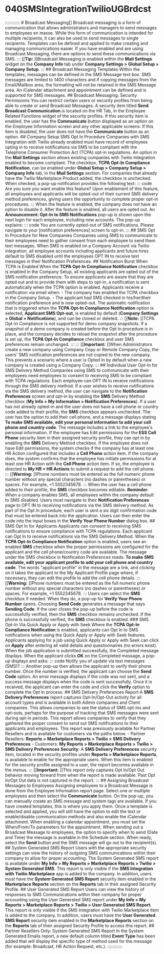 # 040SMSIntegrationTwilioUGBrdcst

:::::::::::: # Broadcast Messaging\[] Broadcast messaging is a form of communication that allows administrators and managers to send messages to employees en masse. While this form of communication is intended for multiple recipients, it can also be used to send messages to single recipients. Templates can be defined and applied to make creating and managing communications easier. If you have enabled and are using Broadcast Messaging, there are options to send these communications via SMS. ::: \[\[**Tip:** ]]Broadcast Messaging is enabled within the **Mail Settings** widget on the **Company Info** tab under **Company Settings > Global Setup > Company Setup**. ::: ## Broadcast Messaging Templates Within the templates, messages can be defined in the SMS Message text box. SMS messages are limited to 1400 characters and if copying messages from the Email/Mailbox area, the formatting will not be retained in the SMS Message area. An iCalendar attachment and appointment can be defined and is supported for SMS messages.  ## Broadcast Messaging: Security Permissions You can restrict certain users or security profiles from being able to create or send Broadcast Messages. A security item titled **Send Broadcast Communication** is located on the HR Tab, in the Employee Related Functions widget of the security profiles. If this security item is enabled, the user has the **Communicate** button displayed as an option on the Employee Information screen and any other applicable screens. If this item is disabled, the user does not have the **Communicate** button as an option. ## Company Setup SMS Opt In Procedure Companies with SMS Integration with Twilio already enabled must have record of employees opting in to receive notifications via SMS to be compliant with the Telephone Consumer Protection Act (TCPA) opt-in regulations. An option in the **Mail Settings** section allows existing companies with Twilio Integration enabled to become compliant.  The checkbox, **TCPA Opt-In Compliance Notification**, can be enabled under **Global Setup > Company Setup > Company Info** tab, in the **Mail Settings** section. For companies that already have the Twilio Marketplace Product added, the checkbox is unchecked. When checked, a pop-up notification provides the following text: ::: code Are you sure you want enable this feature? Upon enablement of this feature, all employees and applicants will be opted-out of their current SMS delivery method preferences, giving users the opportunity to complete proper opt-in procedures. ::: When the feature is enabled, the company does not have an option to disable it. After the feature is enabled, all users are opted out. An **Announcement: Opt-In to SMS Notifications** pop-up is shown upon the next login for each employee, including new accounts. The pop-up explains: ::: code You are currently opted-out of SMS notifications. Please navigate to your \[notification preferences] screen to opt-in. ::: ## SMS Opt In Procedure for New Companies Companies using SMS to communicate to their employees need to gather consent from each employee to send them text messages. When SMS is enabled on a Company Account via Twilio integration, all employee accounts including applicants and future hires default to SMS disabled until the employees OPT IN to receive text messages in their Notification Preferences. ## Notification Burst When TCPA is Enabled When the **TCPA Opt-In Compliance Notification** checkbox is enabled in the Company Setup, all existing applicants are opted out of the SMS notification preference. To ensure applicants are aware that they are opted out and to provide them with steps to opt-in, a notification is sent automatically when the TCPA option is enabled. Applicants receive a notification via email when: - The company has enabled the TCPA checkbox in the Company Setup. - The applicant had SMS checked in his/her/their notification preference and is now opted-out. The automatic notification that is triggered when the **TCPA Opt-In Compliance Notification** option is selected, **Applicant SMS Opt-out**, is enabled by default (**Company Settings > Global > Notifications**), and can be cloned or deleted. ::: \[\[**Note:** ]]TCPA Opt-In Compliance is not supported for demo company snapshots. If a snapshot of a demo company is created before the Opt In procedure is in place, and the company decides to reload the snapshot after the procedure is set up, the **TCPA Opt-In Compliance** checkbox and user SMS preferences remain unchanged. ::: ::: \[\[**Important:** ]]When Administrators create a new company using Company Copy or Remote Company Copy, the users' SMS notification preferences are not copied to the new company. This prevents a scenario where a user is Opted In by default when a new company is created using a Company Copy. ::: ## Individual User Opt-In for SMS Delivery Method Companies using SMS to communicate with their employees need employees to consent to receiving SMS to be compliant with TCPA regulations. Each employee can OPT IN to receive notifications through the SMS delivery method. If a user wishes to receive notifications via the SMS delivery method, the user can navigate to the **Notification Preferences** screen and opt-in by enabling the **SMS** Delivery Method checkbox (**My Info > My Information > Notification Preferences**). If a user has not already opted-in and the user does not have a cell phone or country code added to their profile, the **SMS** checkbox appears unchecked. The user has the option to add their cell phone, and a message displays stating **To make SMS available, edit your personal information to add your cell phone and country code**. The message includes a link to the employee's personal information. If the employee has Edit permissions for the **ESS Cell Phone** security item in their assigned security profile, they can opt in by enabling the **SMS** Delivery Method checkbox. If the employee does not have Edit permissions, the system checks if the company has at least one HR Action configured that includes a **Cell Phone** action item. If the company does, the system confirms that the employee has initiate permissions for at least one HR Action with the **Cell Phone** action item. If so, the employee is directed to **My HR > HR Actions** to submit a request to add the cell phone. ::: \[\[**Warning:** ]]Phone numbers must be entered as the full numeric phone number without any special characters (no dashes or parentheses) or spaces. For example, +1 5552345678. ::: When the user has a cell phone added to their profile, the **SMS** checkbox becomes editable. **Reminder**: When a company enables SMS, all employees within the company default to SMS disabled. Users must navigate to their **Notification Preferences** page to OPT IN to receiving notifications via the SMS delivery method. As part of the Opt In procedure, each user is sent a six digit confirmation code that must be entered back into the application. Users can then enter the code into the input boxes in the **Verify Your Phone Number** dialog box. ## SMS Opt In for Applicants Applicants can consent to receiving SMS notifications to ensure compliance with TCPA regulations. Each applicant can Opt In to receive notifications via the SMS Delivery Method. When the **TCPA Opt-In Compliance Notification** option is enabled, users see an enabled **SMS** checkbox when the proper permissions are configured for the applicant and the cell phone/country code are available. The message under the SMS checkbox in Notification Preferences reads: **To make SMS available, edit your applicant profile to add your cell phone and country code**. The words "applicant profile" in the message are a link, and clicking on it takes the applicant to the My Applicant Profile page where, if necessary, they can edit the profile to add the cell phone details. ::: \[\[**Warning:** ]]Phone numbers must be entered as the full numeric phone number without any special characters (no dashes or parentheses) or spaces. For example, +1 5552345678. ::: Users can select the **SMS** checkbox if needed. When they do, a pop-up for **Verify Your Phone Number** opens. Choosing **Send Code** generates a message that says **Sending Code**. If the user closes the pop-up before the code is successfully verified, then the **SMS** checkbox remains unchecked. If the phone is successfully verified, the **SMS** checkbox is enabled. ### SMS Opt-In Via Quick Apply or Apply with Seek Where the **TCPA Opt-In Compliance Notification** is enabled, applicants can Opt In to SMS notifications when using the Quick Apply or Apply with Seek features. Applicants applying for a job using Quick Apply or Apply with Seek can click on **Apply** after entering all valid details and questionnaires (no errors exist). When the job application is submitted successfully, the Completed message displays. When the applicant clicks **OK** on the Completed message, a pop-up displays and asks: ::: code Notify you of update via text messages (SMS)? ::: Another pop-up then allows the applicant to verify their phone number. Once the number is verified, the applicant can choose the **Send Code** option. An error message displays if the code was not sent, and a success message displays when the code is sent successfully. Once it is received, the applicant can enter the code and click the **Verify** option to complete the Opt In process. ## SMS Delivery Preferences Report A **SMS Delivery Preferences** report captures Opt-In/Opt-Out activity for all account types and is available in both Admin companies and Client companies. This allows companies to see the status of SMS opt-ins and opt-outs, perhaps for the purpose of tracking that SMS messages were sent during opt-in periods. This report allows companies to verify that they gathered the proper consent to send out SMS notifications to their applicants and employees. This report was previously available for Partner Resellers and is available for customers via the paths below. - Partner Resellers: **Reports > Marketplace Reports > Twilio > SMS Delivery Preferences** - Customers: **My Reports > Marketplace Reports > Twilio > SMS Delivery Preferences** **Security**: A **SMS Delivery Preferences** security item, located in the security profiles under **Reports > Marketplace Reports**, is available to enable for the appropriate users. When this item is enabled for the security profile assigned to a user, the report becomes available in the menus. ::: \[\[**Important:** ]]This report only captures Opt In/Opt Out behavior moving forward from when the report is made available. Past Opt In/Opt Out data is not captured in the report. ::: ## Assigning Broadcast Messages to Employees Assigning employees to a Broadcast Message is done from the Employee Information report page. Select one or multiple employees and then select the **Communicate** button.  On the pop-up, you can manually create an SMS message and system tags are available. If you have created templates, this is where you apply them. Once a template is selected and applied, you will still have the option to edit the text or enable/disable communication methods and also enable the iCalendar attachment. When enabling a calendar appointment, you must set the When/From/To parameters for the appointment. When sending out a Broadcast Message to employees, the option to specify when to send (Date and Time) the message is available in the Schedule section.  When ready, select the **Send** button and the SMS message will go out to the recipient(s).  ## System Generated SMS Report Users with the appropriate security settings can view the history of outgoing SMS communications within their company to allow for proper accounting. The System Generated SMS report is available under **My Info > My Reports > Marketplace Reports > Twilio > System Generated SMS**. This report is only visible if the **SMS Integration with Twilio** **Marketplace** app is added to the company. In addition, users must have the **System Generated SMS Report** security item enabled in the **Marketplace Reports** section on the **Reports** tab in their assigned Security Profile.  ## User Generated SMS Report Users can view the history of responses to SMS Communications within their company for proper accounting using the User Generated SMS report under **My Info > My Reports > Marketplace Reports > Twilio > User Generated SMS Report**. This report is only visible if the SMS Integration with Twilio Marketplace item is added to the company. In addition, users must have the **User Generated SMS Report** security item enabled in the **Marketplace Reports** section on the **Reports** tab of their assigned Security Profile to access this report. ## Partner Resellers Only: System Generated SMS Report In the System Generated Emails report, a new default column titled **Event Type** has been added that will display the specific type of method used for the message (for example: Broadcast, HR Action Request, etc.). ::::::::::::
